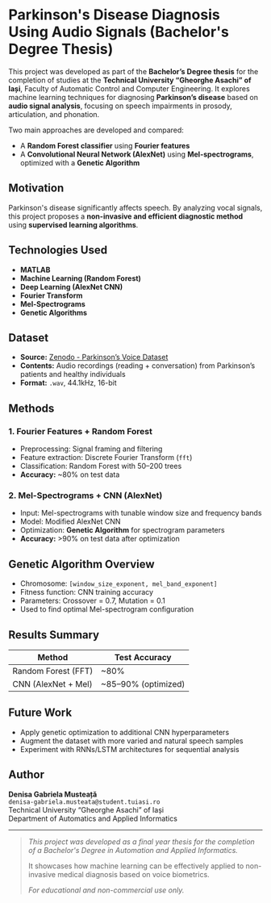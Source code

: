 #  Parkinson's Disease Diagnosis Using Audio Signals (Bachelor's Degree Thesis)

This project was developed as part of the **Bachelor’s Degree thesis** for the completion of studies at the **Technical University “Gheorghe Asachi” of Iași**, Faculty of Automatic Control and Computer Engineering. It explores machine learning techniques for diagnosing **Parkinson’s disease** based on **audio signal analysis**, focusing on speech impairments in prosody, articulation, and phonation.

Two main approaches are developed and compared:

- A **Random Forest classifier** using **Fourier features**
- A **Convolutional Neural Network (AlexNet)** using **Mel-spectrograms**, optimized with a **Genetic Algorithm**

##  Motivation

Parkinson's disease significantly affects speech. By analyzing vocal signals, this project proposes a **non-invasive and efficient diagnostic method** using **supervised learning algorithms**.

##  Technologies Used

- **MATLAB**
- **Machine Learning (Random Forest)**
- **Deep Learning (AlexNet CNN)**
- **Fourier Transform**
- **Mel-Spectrograms**
- **Genetic Algorithms**

##  Dataset

- **Source:** [Zenodo - Parkinson’s Voice Dataset](https://zenodo.org/records/2867216)
- **Contents:** Audio recordings (reading + conversation) from Parkinson’s patients and healthy individuals
- **Format:** `.wav`, 44.1kHz, 16-bit

##  Methods

### 1. **Fourier Features + Random Forest**
- Preprocessing: Signal framing and filtering
- Feature extraction: Discrete Fourier Transform (`fft`)
- Classification: Random Forest with 50–200 trees
- **Accuracy:** ~80% on test data

### 2. **Mel-Spectrograms + CNN (AlexNet)**
- Input: Mel-spectrograms with tunable window size and frequency bands
- Model: Modified AlexNet CNN
- Optimization: **Genetic Algorithm** for spectrogram parameters
- **Accuracy:** >90% on test data after optimization

##  Genetic Algorithm Overview

- Chromosome: `[window_size_exponent, mel_band_exponent]`
- Fitness function: CNN training accuracy
- Parameters: Crossover = 0.7, Mutation = 0.1
- Used to find optimal Mel-spectrogram configuration

##  Results Summary

| Method              | Test Accuracy      |
|---------------------|--------------------|
| Random Forest (FFT) | ~80%               |
| CNN (AlexNet + Mel) | ~85–90% (optimized)|

##  Future Work

- Apply genetic optimization to additional CNN hyperparameters
- Augment the dataset with more varied and natural speech samples
- Experiment with RNNs/LSTM architectures for sequential analysis

##  Author

**Denisa Gabriela Musteață**  
`denisa-gabriela.musteata@student.tuiasi.ro`  
Technical University “Gheorghe Asachi” of Iași  
Department of Automatics and Applied Informatics

---

>  *This project was developed as a final year thesis for the completion of a Bachelor's Degree in Automation and Applied Informatics.*
>  
>  It showcases how machine learning can be effectively applied to non-invasive medical diagnosis based on voice biometrics.
> 
>  *For educational and non-commercial use only.*

